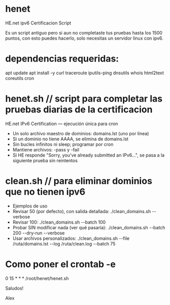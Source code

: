 # henet
HE.net ipv6 Certificacion Script

Es un script antiguo pero si aun no completaste tus pruebas hasta los 1500 puntos, con esto puedes hacerlo, solo necesitas un servidor linux con ipv6.

# dependencias requeridas:

apt update
apt install -y curl traceroute iputils-ping dnsutils whois html2text coreutils cron


# henet.sh // script para completar las pruebas diarias de la certificacion

HE.net IPv6 Certification — ejecución única para cron
- Un solo archivo maestro de dominios: domains.lst (uno por línea)
- Si un dominio no tiene AAAA, se elimina de domains.lst
- Sin bucles infinitos ni sleep; programar por cron
- Mantiene archivos: <test>-pass y <test>-fail
- Si HE responde "Sorry, you've already submitted an IPv6...", se pasa a la siguiente prueba sin reintentos

# clean.sh  // para eliminar dominios que no tienen ipv6

- Ejemplos de uso
- Revisar 50 (por defecto), con salida detallada:  ./clean_domains.sh --verbose
- Revisar 100: ./clean_domains.sh --batch 100
- Probar SIN modificar nada (ver qué pasaría): ./clean_domains.sh --batch 200 --dry-run --verbose
- Usar archivos personalizados: ./clean_domains.sh --file /ruta/domains.lst --log /ruta/clean.log --batch 75


# Como poner el crontab -e

0 15 * * * /root/henet/henet.sh

Saludos!

Alex

